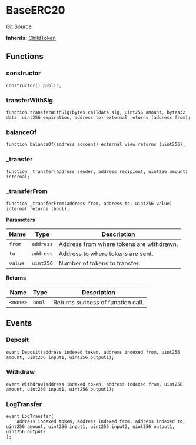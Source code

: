 # BaseERC20
[Git Source](https://github.com/maticnetwork/contracts/blob/155f729fd8db0676297384375468d4d45b8aa44e/contracts/child/BaseERC20.sol)

**Inherits:**
[ChildToken](/contracts/child/ChildToken.sol/contract.ChildToken.md)


## Functions
### constructor


```solidity
constructor() public;
```

### transferWithSig


```solidity
function transferWithSig(bytes calldata sig, uint256 amount, bytes32 data, uint256 expiration, address to) external returns (address from);
```

### balanceOf


```solidity
function balanceOf(address account) external view returns (uint256);
```

### _transfer


```solidity
function _transfer(address sender, address recipient, uint256 amount) internal;
```

### _transferFrom


```solidity
function _transferFrom(address from, address to, uint256 value) internal returns (bool);
```
**Parameters**

|Name|Type|Description|
|----|----|-----------|
|`from`|`address`|Address from where tokens are withdrawn.|
|`to`|`address`|Address to where tokens are sent.|
|`value`|`uint256`|Number of tokens to transfer.|

**Returns**

|Name|Type|Description|
|----|----|-----------|
|`<none>`|`bool`|Returns success of function call.|


## Events
### Deposit

```solidity
event Deposit(address indexed token, address indexed from, uint256 amount, uint256 input1, uint256 output1);
```

### Withdraw

```solidity
event Withdraw(address indexed token, address indexed from, uint256 amount, uint256 input1, uint256 output1);
```

### LogTransfer

```solidity
event LogTransfer(
    address indexed token, address indexed from, address indexed to, uint256 amount, uint256 input1, uint256 input2, uint256 output1, uint256 output2
);
```

